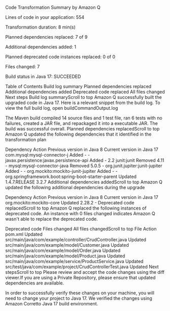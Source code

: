 Code Transformation Summary by Amazon Q

 Lines of code in your application: 554

 Transformation duration: 8 min(s)

 Planned dependencies replaced: 7 of 9

 Additional dependencies added: 1

 Planned deprecated code instances replaced: 0 of 0

 Files changed: 7

 Build status in Java 17: SUCCEEDED

Table of Contents
Build log summary
Planned dependencies replaced
Additional dependencies added
Deprecated code replaced
All files changed
Next steps
Build log summaryScroll to top
Amazon Q successfully built the upgraded code in Java 17. Here is a relevant snippet from the build log. To view the full build log, open buildCommandOutput.log

The Maven build compiled 14 source files and 1 test file, ran 6 tests with no failures, created a JAR file, and repackaged it into a executable JAR. The build was successful overall.
Planned dependencies replacedScroll to top
Amazon Q updated the following dependencies that it identified in the transformation plan

Dependency	Action	Previous version in Java 8	Current version in Java 17
com.mysql:mysql-connector-j	Added	-	-
javax.persistence:javax.persistence-api	Added	-	2.2
junit:junit	Removed	4.11	-
mysql:mysql-connector-java	Removed	5.0.5	-
org.junit.jupiter:junit-jupiter	Added	-	-
org.mockito:mockito-junit-jupiter	Added	-	-
org.springframework.boot:spring-boot-starter-parent	Updated	1.4.7.RELEASE	3.2.7
Additional dependencies addedScroll to top
Amazon Q updated the following additional dependencies during the upgrade

Dependency	Action	Previous version in Java 8	Current version in Java 17
org.mockito:mockito-core	Updated	2.28.2	-
Deprecated code replacedScroll to top
Amazon Q replaced the following instances of deprecated code. An instance with 0 files changed indicates Amazon Q wasn't able to replace the deprecated code.

Deprecated code	Files changed
All files changedScroll to top
File	Action
pom.xml	Updated
src/main/java/com/example/controller/CrudController.java	Updated
src/main/java/com/example/model/Customer.java	Updated
src/main/java/com/example/model/Order.java	Updated
src/main/java/com/example/model/Product.java	Updated
src/main/java/com/example/service/ProductService.java	Updated
src/test/java/com/example/project/CrudControllerTest.java	Updated
Next stepsScroll to top
Please review and accept the code changes using the diff viewer.If you are using a Private Repository, please ensure that updated dependencies are available.

In order to successfully verify these changes on your machine, you will need to change your project to Java 17. We verified the changes using Amazon Corretto Java 17 build environment.
